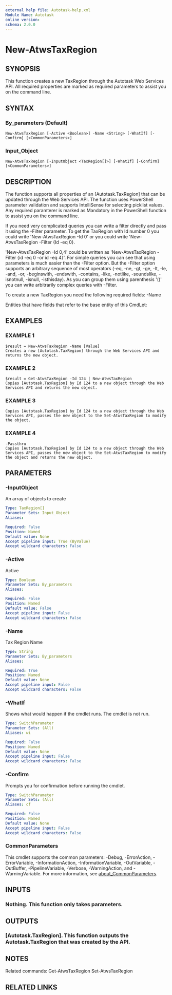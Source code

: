```yaml
---
external help file: Autotask-help.xml
Module Name: Autotask
online version:
schema: 2.0.0
---
```


# New-AtwsTaxRegion

## SYNOPSIS
This function creates a new TaxRegion through the Autotask Web Services API.
All required properties are marked as required parameters to assist you on the command line.

## SYNTAX

### By_parameters (Default)
```
New-AtwsTaxRegion [-Active <Boolean>] -Name <String> [-WhatIf] [-Confirm] [<CommonParameters>]
```

### Input_Object
```
New-AtwsTaxRegion [-InputObject <TaxRegion[]>] [-WhatIf] [-Confirm] [<CommonParameters>]
```

## DESCRIPTION
The function supports all properties of an \[Autotask.TaxRegion\] that can be updated through the Web Services API.
The function uses PowerShell parameter validation  and supports IntelliSense for selecting picklist values.
Any required paramterer is marked as Mandatory in the PowerShell function to assist you on the command line.

If you need very complicated queries you can write a filter directly and pass it using the -Filter parameter.
To get the TaxRegion with Id number 0 you could write 'New-AtwsTaxRegion -Id 0' or you could write 'New-AtwsTaxRegion -Filter {Id -eq 0}.

'New-AtwsTaxRegion -Id 0,4' could be written as 'New-AtwsTaxRegion -Filter {id -eq 0 -or id -eq 4}'.
For simple queries you can see that using parameters is much easier than the -Filter option.
But the -Filter option supports an arbitrary sequence of most operators (-eq, -ne, -gt, -ge, -lt, -le, -and, -or, -beginswith, -endswith, -contains, -like, -notlike, -soundslike, -isnotnull, -isnull, -isthisday).
As you can group them using parenthesis '()' you can write arbitrarily complex queries with -Filter. 

To create a new TaxRegion you need the following required fields:
 -Name

Entities that have fields that refer to the base entity of this CmdLet:

## EXAMPLES

### EXAMPLE 1
```
$result = New-AtwsTaxRegion -Name [Value]
Creates a new [Autotask.TaxRegion] through the Web Services API and returns the new object.
```

### EXAMPLE 2
```
$result = Get-AtwsTaxRegion -Id 124 | New-AtwsTaxRegion 
Copies [Autotask.TaxRegion] by Id 124 to a new object through the Web Services API and returns the new object.
```

### EXAMPLE 3
```
Copies [Autotask.TaxRegion] by Id 124 to a new object through the Web Services API, passes the new object to the Set-AtwsTaxRegion to modify the object.
```

### EXAMPLE 4
```
-Passthru
Copies [Autotask.TaxRegion] by Id 124 to a new object through the Web Services API, passes the new object to the Set-AtwsTaxRegion to modify the object and returns the new object.
```

## PARAMETERS

### -InputObject
An array of objects to create

```yaml
Type: TaxRegion[]
Parameter Sets: Input_Object
Aliases:

Required: False
Position: Named
Default value: None
Accept pipeline input: True (ByValue)
Accept wildcard characters: False
```

### -Active
Active

```yaml
Type: Boolean
Parameter Sets: By_parameters
Aliases:

Required: False
Position: Named
Default value: False
Accept pipeline input: False
Accept wildcard characters: False
```

### -Name
Tax Region Name

```yaml
Type: String
Parameter Sets: By_parameters
Aliases:

Required: True
Position: Named
Default value: None
Accept pipeline input: False
Accept wildcard characters: False
```

### -WhatIf
Shows what would happen if the cmdlet runs.
The cmdlet is not run.

```yaml
Type: SwitchParameter
Parameter Sets: (All)
Aliases: wi

Required: False
Position: Named
Default value: None
Accept pipeline input: False
Accept wildcard characters: False
```

### -Confirm
Prompts you for confirmation before running the cmdlet.

```yaml
Type: SwitchParameter
Parameter Sets: (All)
Aliases: cf

Required: False
Position: Named
Default value: None
Accept pipeline input: False
Accept wildcard characters: False
```

### CommonParameters
This cmdlet supports the common parameters: -Debug, -ErrorAction, -ErrorVariable, -InformationAction, -InformationVariable, -OutVariable, -OutBuffer, -PipelineVariable, -Verbose, -WarningAction, and -WarningVariable. For more information, see [about_CommonParameters](http://go.microsoft.com/fwlink/?LinkID=113216).

## INPUTS

### Nothing. This function only takes parameters.
## OUTPUTS

### [Autotask.TaxRegion]. This function outputs the Autotask.TaxRegion that was created by the API.
## NOTES
Related commands:
Get-AtwsTaxRegion
 Set-AtwsTaxRegion

## RELATED LINKS
